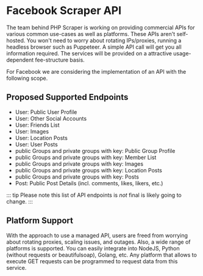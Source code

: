 # Facebook Scraper API

The team behind PHP Scraper is working on providing commercial APIs for various common use-cases as well as platforms. These APIs aren't self-hosted. You won't need to worry about rotating IPs/proxies, running a headless browser such as Puppeteer. A simple API call will get you all information required. The services will be provided on a attractive usage-dependent fee-structure basis.

For Facebook we are considering the implementation of an API with the following scope.

## Proposed Supported Endpoints

- User: Public User Profile
- User: Other Social Accounts
- User: Friends List
- User: Images
- User: Location Posts
- User: User Posts
- public Groups and private groups with key: Public Group Profile
- public Groups and private groups with key: Member List
- public Groups and private groups with key: Images
- public Groups and private groups with key: Location Posts
- public Groups and private groups with key: Posts
- Post: Public Post Details (incl. comments, likes, likers, etc.)

::: tip
Please note this list of API endpoints is *not* final is likely going to change.
:::

## Platform Support

With the approach to use a managed API, users are freed from worrying about rotating proxies, scaling issues, and outages. Also, a wide range of platforms is supported. You can easily integrate into NodeJS, Python (without requests or beautifulsoap), Golang, etc. Any platform that allows to execute GET requests can be programmed to request data from this service.
